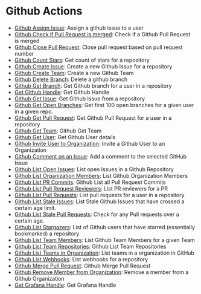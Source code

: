 # Github Actions

* [Github Assign Issue](https://github.com/unskript/Awesome-CloudOps-Automation/tree/master/Github/legos/github\_assign\_issue/README.md): Assign a github issue to a user
* [Github Check if Pull Request is merged](https://github.com/unskript/Awesome-CloudOps-Automation/tree/master/Github/legos/github\_check\_if\_pull\_request\_is\_merged/README.md): Check if a Github Pull Request is merged
* [Github Close Pull Request](https://github.com/unskript/Awesome-CloudOps-Automation/tree/master/Github/legos/github\_close\_pull\_request/README.md): Close pull request based on pull request number
* [Github Count Stars](https://github.com/unskript/Awesome-CloudOps-Automation/tree/master/Github/legos/github\_count\_stars/README.md): Get count of stars for a repository
* [Github Create Issue](https://github.com/unskript/Awesome-CloudOps-Automation/tree/master/Github/legos/github\_create\_issue/README.md): Create a new Github Issue for a repository
* [Github Create Team](https://github.com/unskript/Awesome-CloudOps-Automation/tree/master/Github/legos/github\_create\_team/README.md): Create a new Github Team
* [Github Delete Branch](https://github.com/unskript/Awesome-CloudOps-Automation/tree/master/Github/legos/github\_delete\_branch/README.md): Delete a github branch
* [Github Get Branch](https://github.com/unskript/Awesome-CloudOps-Automation/tree/master/Github/legos/github\_get\_branch/README.md): Get Github branch for a user in a repository
* [Get Github Handle](https://github.com/unskript/Awesome-CloudOps-Automation/tree/master/Github/legos/github\_get\_handle/README.md): Get Github Handle
* [Github Get Issue](https://github.com/unskript/Awesome-CloudOps-Automation/tree/master/Github/legos/github\_get\_issue/README.md): Get Github Issue from a repository
* [Github Get Open Branches](https://github.com/unskript/Awesome-CloudOps-Automation/tree/master/Github/legos/github\_get\_open\_branches/README.md): Get first 100 open branches for a given user in a given repo.
* [Github Get Pull Request](https://github.com/unskript/Awesome-CloudOps-Automation/tree/master/Github/legos/github\_get\_pull\_request/README.md): Get Github Pull Request for a user in a repository
* [Github Get Team](https://github.com/unskript/Awesome-CloudOps-Automation/tree/master/Github/legos/github\_get\_team/README.md): Github Get Team
* [Github Get User](https://github.com/unskript/Awesome-CloudOps-Automation/tree/master/Github/legos/github\_get\_user/README.md): Get Github User details
* [Github Invite User to Organization](https://github.com/unskript/Awesome-CloudOps-Automation/tree/master/Github/legos/github\_invite\_user\_to\_org/README.md): Invite a Github User to an Organization
* [Github Comment on an Issue](https://github.com/unskript/Awesome-CloudOps-Automation/tree/master/Github/legos/github\_issue\_comment/README.md): Add a comment to the selected GitHub Issue
* [Github List Open Issues](https://github.com/unskript/Awesome-CloudOps-Automation/tree/master/Github/legos/github\_list\_open\_issues/README.md): List open Issues in a Github Repository
* [Github List Organization Members](https://github.com/unskript/Awesome-CloudOps-Automation/tree/master/Github/legos/github\_list\_org\_members/README.md): List Github Organization Members
* [Github List PR Commits](https://github.com/unskript/Awesome-CloudOps-Automation/tree/master/Github/legos/github\_list\_pull\_request\_commits/README.md): Github List all Pull Request Commits
* [Github List Pull Request Reviewers](https://github.com/unskript/Awesome-CloudOps-Automation/tree/master/Github/legos/github\_list\_pull\_request\_reviewers/README.md): List PR reviewers for a PR
* [Github List Pull Requests](https://github.com/unskript/Awesome-CloudOps-Automation/tree/master/Github/legos/github\_list\_pull\_requests/README.md): List pull requests for a user in a repository
* [Github List Stale Issues](https://github.com/unskript/Awesome-CloudOps-Automation/tree/master/Github/legos/github\_list\_stale\_issues/README.md): List Stale Github Issues that have crossed a certain age limit.
* [Github List Stale Pull Requests](https://github.com/unskript/Awesome-CloudOps-Automation/tree/master/Github/legos/github\_list\_stale\_pull\_requests/README.md): Check for any Pull requests over a certain age.
* [Github List Stargazers](https://github.com/unskript/Awesome-CloudOps-Automation/tree/master/Github/legos/github\_list\_stargazers/README.md): List of Github users that have starred (essentially bookmarked) a repository
* [Github List Team Members](https://github.com/unskript/Awesome-CloudOps-Automation/tree/master/Github/legos/github\_list\_team\_members/README.md): List Github Team Members for a given Team
* [Github List Team Repositories](https://github.com/unskript/Awesome-CloudOps-Automation/tree/master/Github/legos/github\_list\_team\_repos/README.md): Github List Team Repositories
* [Github List Teams in Organization](https://github.com/unskript/Awesome-CloudOps-Automation/tree/master/Github/legos/github\_list\_teams\_in\_org/README.md): List teams in a organization in GitHub
* [Github List Webhooks](https://github.com/unskript/Awesome-CloudOps-Automation/tree/master/Github/legos/github\_list\_webhooks/README.md): List webhooks for a repository
* [Github Merge Pull Request](https://github.com/unskript/Awesome-CloudOps-Automation/tree/master/Github/legos/github\_merge\_pull\_request/README.md): Github Merge Pull Request
* [Github Remove Member from Organization](https://github.com/unskript/Awesome-CloudOps-Automation/tree/master/Github/legos/github\_remove\_member\_from\_org/README.md): Remove a member from a Github Organization
* [Get Grafana Handle](https://github.com/unskript/Awesome-CloudOps-Automation/tree/master/Grafana/legos/grafana\_get\_handle/README.md): Get Grafana Handle
